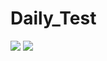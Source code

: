 # Daily_Test
![](https://img.shields.io/static/v1.svg?label=link&message=996.icu&color=ff69b4) ![](https://img.shields.io/static/v1.svg?label=董寅&message=天下第一&color=success)
